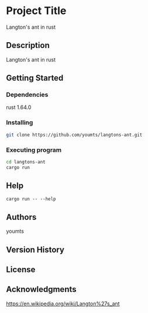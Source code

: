 # Project Title

Langton's ant in rust

## Description

Langton's ant in rust

## Getting Started

### Dependencies

rust 1.64.0

### Installing

```bash
git clone https://github.com/youmts/langtons-ant.git
```

### Executing program

```bash
cd langtons-ant
cargo run
```

## Help

```
cargo run -- --help
```

## Authors

youmts

<!---
Contributors names and contact info

ex. Dominique Pizzie
ex. [@DomPizzie](https://twitter.com/dompizzie)
--->

## Version History

<!---
* 0.2
    * Various bug fixes and optimizations
    * See [commit change]() or See [release history]()
* 0.1
    * Initial Release
--->

## License

<!---
This project is licensed under the [NAME HERE] License - see the LICENSE.md file for details
--->

## Acknowledgments

https://en.wikipedia.org/wiki/Langton%27s_ant

<!---
Inspiration, code snippets, etc.
* [awesome-readme](https://github.com/matiassingers/awesome-readme)
* [PurpleBooth](https://gist.github.com/PurpleBooth/109311bb0361f32d87a2)
* [dbader](https://github.com/dbader/readme-template)
* [zenorocha](https://gist.github.com/zenorocha/4526327)
* [fvcproductions](https://gist.github.com/fvcproductions/1bfc2d4aecb01a834b46)
--->

